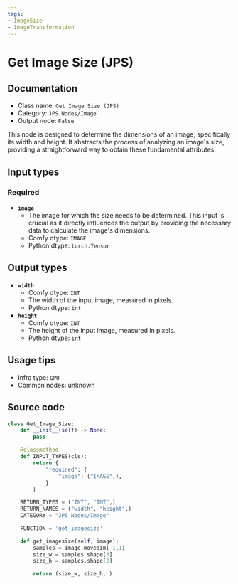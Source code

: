 ```yaml
---
tags:
- ImageSize
- ImageTransformation
---
```


# Get Image Size (JPS)
## Documentation
- Class name: `Get Image Size (JPS)`
- Category: `JPS Nodes/Image`
- Output node: `False`

This node is designed to determine the dimensions of an image, specifically its width and height. It abstracts the process of analyzing an image's size, providing a straightforward way to obtain these fundamental attributes.
## Input types
### Required
- **`image`**
    - The image for which the size needs to be determined. This input is crucial as it directly influences the output by providing the necessary data to calculate the image's dimensions.
    - Comfy dtype: `IMAGE`
    - Python dtype: `torch.Tensor`
## Output types
- **`width`**
    - Comfy dtype: `INT`
    - The width of the input image, measured in pixels.
    - Python dtype: `int`
- **`height`**
    - Comfy dtype: `INT`
    - The height of the input image, measured in pixels.
    - Python dtype: `int`
## Usage tips
- Infra type: `GPU`
- Common nodes: unknown


## Source code
```python
class Get_Image_Size:
    def __init__(self) -> None:
        pass

    @classmethod
    def INPUT_TYPES(cls):
        return {
            "required": {
                "image": ("IMAGE",),
            }
        }

    RETURN_TYPES = ("INT", "INT",)
    RETURN_NAMES = ("width", "height",)
    CATEGORY = "JPS Nodes/Image"

    FUNCTION = 'get_imagesize'

    def get_imagesize(self, image):
        samples = image.movedim(-1,1)
        size_w = samples.shape[3]
        size_h = samples.shape[2]

        return (size_w, size_h, )

```
